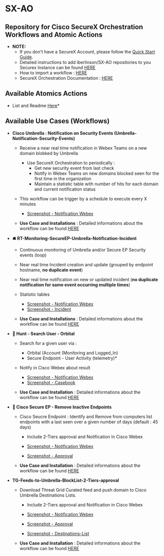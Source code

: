 # SX-AO

## Repository for Cisco SecureX Orchestration Workflows and Atomic Actions

  * **NOTE:** 
    * If you don't have a SecureX Account, please follow the [Quick Start Guide](https://www.cisco.com/c/en/us/td/docs/security/secure-sign-on/sso-quick-start-guide/sso-qsg-welcome.html).
    * Detailed instructions to add iberlinson/SX-AO repositories to you Securex Instance can be found [HERE](https://github.com/iberlinson/SX-AO/blob/main/repositories.md)
    * How to import a workflow : [HERE](https://ciscosecurity.github.io/sxo-05-security-workflows/importing)
    * SecureX Orchestration Documentation : [HERE](https://ciscosecurity.github.io/sxo-05-security-workflows/)

## Available Atomics Actions

* List and Readme [Here](https://github.com/iberlinson/SX-AO/blob/main/Atomics_readme.md)*

## Available Use Cases (Workflows)  

* **Cisco Umbrella : Notification on Security Events (Umbrella-Notification-Security-Events)**

  * Receive a near real time notification in Webex Teams on a new domain blobked by Umbrella

    * Use SecureX Orchestration to periodically : 
      * Get new security event from last check
      * Notify in Webex Teams on new domains blocked seen for the first time in the organization
      * Maintain a statistic table with number of hits for each domain and current notification status

  * This workflow can be trigger by a schedule to execute every X minutes

    * [Screenshot - Notification Webex](https://github.com/iberlinson/SX-AO/blob/main/Images/readme___Umbrella_Notification_Webex.png)

  * **Use Case and Installations** : Detailed informations about the workflow can be found [HERE](https://github.com/iberlinson/SX-AO/blob/main/Umbrella_notification_readme)

    

* **🛎 RT-Monitoring-SecureEP-Umbrella-Notification-Incident**
  
  * Continuous monitoring of Umbrella and/or Secure EP Security events (loop)
  * Near real time Incident creation and update (grouped by endpoint hostname, **no duplicate event**)
  * Near real time notification on new or updated incident (**no duplicate notification for same event occurring multiple times**)
  * Statistic tables
  
    * [Screenshot - Notification Webex](https://github.com/iberlinson/SX-AO/blob/main/Images/readme___RT_Webex.png)
    * [Screenshot - Incident](https://github.com/iberlinson/SX-AO/blob/main/Images/readme___RT_Incident.png)
  
  * **Use Case and Installations** : Detailed informations about the workflow can be found [HERE](https://github.com/iberlinson/SX-AO/blob/main/RT_Monitoring_USECASE.md)
  
* **🔦 Hunt - Search User - Orbital**
  * Search for a given user via :
    * Orbital (Account (Monitoring and Logged_In)
    * Secure Endpoint - User Activity (telemetry)*
  * Notify in Cisco Webex about result

    * [Screenshot - Notification Webex](https://github.com/iberlinson/SX-AO/blob/main/Images/readme___Hunt_User_Webex.png)
    * [Screenshot - Casebook](https://github.com/iberlinson/SX-AO/blob/main/Images/readme___Hunt_User_casebook.png)

  * **Use Case and Installation** : Detailed informations about the workflow can be found [HERE](https://github.com/iberlinson/SX-AO/blob/main/Hunt_User_readme.md)

* **🧽 Cisco Secure EP - Remove Inactive Endpoints**
  * Cisco Seucre Endpoint : Identify and Remove from computers list endpoints with a last seen over a given number of days (default : 45 days)
    * Include 2-Tiers approval and Notification in Cisco Webex

    * [Screenshot - Notification Webex](https://github.com/iberlinson/SX-AO/blob/main/Images/readme___EP_Removal_Webex.png)
    * [Screenshot - Approval](https://github.com/iberlinson/SX-AO/blob/main/Images/readme___EP_Removal_Approval.png)

  * **Use Case and Installation** : Detailed informations about the workflow can be found [HERE](https://github.com/iberlinson/SX-AO/blob/main/SecureEP_Remove_InactiveEP_V2_readme.md)

* **TG-Feeds-to-Umbrella-BlockList-2-Tiers-approval**
  * Download Threat Grid Curated feed and push domain to Cisco Umbrella Destinations Lists.
    * Include 2-Tiers approval and Notification in Cisco Webex
  
    * [Screenshot - Notification Webex](https://github.com/iberlinson/SX-AO/blob/main/Images/Readme_TGFeed_umbrella___notification.png)
    * [Screenshot - Approval](https://github.com/iberlinson/SX-AO/blob/main/Images/Readme_TGFeed_umbrella___approval.png)
    * [Screenshot - Destinations-List](https://github.com/iberlinson/SX-AO/blob/main/Images/Readme_TGFeed_umbrella___DestinationList.png)

  * **Use Case and Installation** : Detailed informations about the workflow can be found [HERE](https://github.com/iberlinson/SX-AO/blob/main/TGFeed_Umbrella___readme.md)
